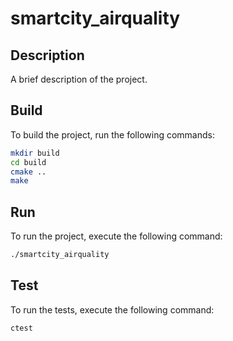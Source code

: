 # smartcity_airquality

## Description
A brief description of the project.

## Build
To build the project, run the following commands:
```sh
mkdir build
cd build
cmake ..
make
```

## Run
To run the project, execute the following command:
```sh
./smartcity_airquality
```

## Test
To run the tests, execute the following command:
```sh
ctest
```
